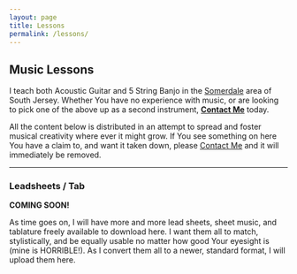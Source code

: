 ```yaml
---
layout: page
title: Lessons
permalink: /lessons/
---
```


## Music Lessons

I teach both Acoustic Guitar and 5 String Banjo in the [Somerdale][1]
area of South Jersey. Whether You have no experience with music, or are
looking to pick one of the above up as a second instrument, **[Contact
Me][]** today.

All the content below is distributed in an attempt to spread and foster
musical creativity where ever it might grow. If You see something on
here You have a claim to, and want it taken down, please [Contact
Me][] and it will immediately be removed.

* * *

### Leadsheets / Tab

**COMING SOON!**

As time goes on, I will have more and more lead sheets, sheet music, and
tablature freely available to download here. I want them all to match,
stylistically, and be equally usable no matter how good Your eyesight is
(mine is HORRIBLE!). As I convert them all to a newer, standard format,
I will upload them here.



[Contact Me]: mailto:{{site.email}}
[1]: https://www.google.com/webhp?sourceid=chrome-instant&amp;ion=1&amp;espv=2&amp;ie=UTF-8#safe=off&amp;q=somerdale%20nj
